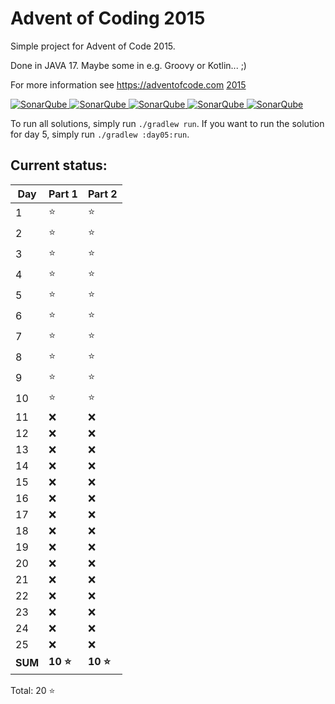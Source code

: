 # Advent of Coding 2015

Simple project for Advent of Code 2015.

Done in JAVA 17. Maybe some in e.g. Groovy or Kotlin... ;)

For more information see https://adventofcode.com [2015](https://adventofcode.com/2015)

[![SonarQube](https://sonarcloud.io/api/project_badges/measure?project=de.havox_design.aoc2015%3Aadvent_of_code_2015&metric=alert_status "The current SonarQube analysis status")
![SonarQube](https://sonarcloud.io/api/project_badges/measure?project=de.havox_design.aoc2015%3Aadvent_of_code_2015&metric=coverage "The current coverage")
![SonarQube](https://sonarcloud.io/api/project_badges/measure?project=de.havox_design.aoc2015%3Aadvent_of_code_2015&metric=bugs "The current number of SonarQube bugs")
![SonarQube](https://sonarcloud.io/api/project_badges/measure?project=de.havox_design.aoc2015%3Aadvent_of_code_2015&metric=vulnerabilities "The current number of SonarQube vulnerabilities")
![SonarQube](https://sonarcloud.io/api/project_badges/measure?project=de.havox_design.aoc2015%3Aadvent_of_code_2015&metric=code_smells "The current number of SonarQube code smells")](https://sonarcloud.io/dashboard?id=de.havox_design.aoc2015%3Aadvent_of_code_2015)

To run all solutions, simply run `./gradlew run`. If you want to run the solution for day 5, simply run
`./gradlew :day05:run`.

## Current status:

| Day     | Part 1   | Part 2   |
|---------|----------|----------|
| 1       | ⭐        | ⭐        |
| 2       | ⭐        | ⭐        |
| 3       | ⭐        | ⭐        |
| 4       | ⭐        | ⭐        |
| 5       | ⭐        | ⭐        |
| 6       | ⭐        | ⭐        |
| 7       | ⭐        | ⭐        |
| 8       | ⭐        | ⭐        |
| 9       | ⭐        | ⭐        |
| 10      | ⭐        | ⭐        |
| 11      | ❌        | ❌        |
| 12      | ❌        | ❌        |
| 13      | ❌        | ❌        |
| 14      | ❌        | ❌        |
| 15      | ❌        | ❌        |
| 16      | ❌        | ❌        |
| 17      | ❌        | ❌        |
| 18      | ❌        | ❌        |
| 19      | ❌        | ❌        |
| 20      | ❌        | ❌        |
| 21      | ❌        | ❌        |
| 22      | ❌        | ❌        |
| 23      | ❌        | ❌        |
| 24      | ❌        | ❌        |
| 25      | ❌        | ❌        |
| **SUM** | **10 ⭐** | **10 ⭐** |

Total: 20 ⭐

